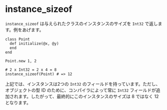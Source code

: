 # instance_sizeof

`instance_sizeof` は与えられたクラスのインスタンスのサイズを `Int32` で返します。例をあげます。

```crystal
class Point
  def initialize(@x, @y)
  end
end

Point.new 1, 2

# 2 x Int32 = 2 x 4 = 8
instance_sizeof(Point) # => 12
```

上記では、インスタンスは2つの `Int32` のフィールドを持っています。ただし、オブジェクトの型 ID のために、コンパイラによって常に `Int32` フィールドが追加されます。したがって、最終的にこのインスタンスのサイズは 8 ではなく 12 となります。
